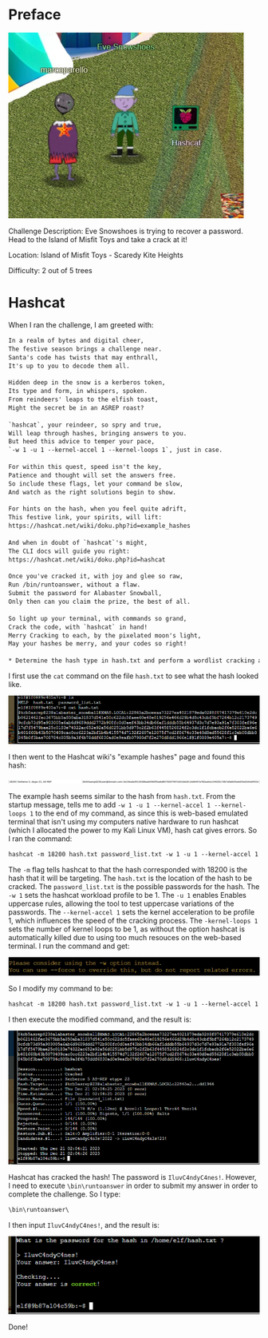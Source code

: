 # Preface
![](../images/Hashcat.jpg)

Challenge Description: Eve Snowshoes is trying to recover a password. Head to the Island of Misfit Toys and take a crack at it!

Location: Island of Misfit Toys - Scaredy Kite Heights

Difficulty: 2 out of 5 trees



# Hashcat
When I ran the challenge, I am greeted with:
```txt
In a realm of bytes and digital cheer,  
The festive season brings a challenge near.  
Santa's code has twists that may enthrall,  
It's up to you to decode them all.

Hidden deep in the snow is a kerberos token,  
Its type and form, in whispers, spoken.  
From reindeers' leaps to the elfish toast,  
Might the secret be in an ASREP roast?

`hashcat`, your reindeer, so spry and true,  
Will leap through hashes, bringing answers to you.  
But heed this advice to temper your pace,  
`-w 1 -u 1 --kernel-accel 1 --kernel-loops 1`, just in case.

For within this quest, speed isn't the key,  
Patience and thought will set the answers free.  
So include these flags, let your command be slow,  
And watch as the right solutions begin to show.

For hints on the hash, when you feel quite adrift,  
This festive link, your spirits, will lift:  
https://hashcat.net/wiki/doku.php?id=example_hashes

And when in doubt of `hashcat`'s might,  
The CLI docs will guide you right:  
https://hashcat.net/wiki/doku.php?id=hashcat

Once you've cracked it, with joy and glee so raw,  
Run /bin/runtoanswer, without a flaw.  
Submit the password for Alabaster Snowball,  
Only then can you claim the prize, the best of all.

So light up your terminal, with commands so grand,  
Crack the code, with `hashcat` in hand!  
Merry Cracking to each, by the pixelated moon's light,  
May your hashes be merry, and your codes so right!

* Determine the hash type in hash.txt and perform a wordlist cracking attempt to find which password is correct and submit it to /bin/runtoanswer .*
```
I first use the `cat` command on the file `hash.txt` to see what the hash looked like. 

![](../images/Hashcat-part-1.png)

I then went to the Hashcat wiki's "example hashes" page and found this hash:

![](../images/hashcat-example-hash.jpg)

The example hash seems similar to the hash from `hash.txt`. From the startup message, tells me to add `-w 1 -u 1 --kernel-accel 1 --kernel-loops 1` to the end of my command, as since this is web-based emulated terminal that isn't using my computers native hardware to run hashcat (which I allocated the power to my Kali Linux VM), hash cat gives errors. So I ran the command:




```txt
hashcat -m 18200 hash.txt password_list.txt -w 1 -u 1 --kernel-accel 1 --kernel-loops 1 
```
The `-m` flag tells hashcat to that the hash corresponded with 18200 is the hash that it will be targeting. The `hash.txt` is the location of the hash to be cracked. The `password_list.txt` is the possible passwords for the hash. The `-w 1` sets the hashcat workload profile to be 1. The `-u 1` enables Enables uppercase rules, allowing the tool to test uppercase variations of the passwords. The `--kernel-accel 1` sets the kernel acceleration to be profile 1, which influences the speed of the cracking process. The `-kernel-loops 1 ` sets the number of kernel loops to be 1, as without the option hashcat is automatically killed due to using too much resouces on the web-based terminal. I run the command and get:

![](../images/hashcat-error.jpg)

So I modify my command to be:

```txt
hashcat -m 18200 hash.txt password_list.txt -w 1 -u 1 --kernel-accel 1 --kernel-loops 1 --force
```

I then execute the modified command, and the result is:

![](../images/Hashcat-part-3.png)

Hashcat has cracked the hash! The password is `IluvC4ndyC4nes!`. However, I need to execute `\bin\runtoanswer` in order to submit my answer in order to complete the challenge. So I type:

```txt
\bin\runtoanswer\
```
I then input `IluvC4ndyC4nes!`, and the result is:

![](../images/Hashcat-part-4.png)

Done!






